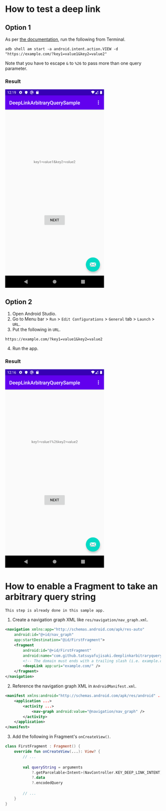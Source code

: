 # How to test a deep link
## Option 1
As per [the documentation](https://developer.android.com/training/app-links/deep-linking#testing-filters), run the following from Terminal.
```shell
adb shell am start -a android.intent.action.VIEW -d "https://example.com/?key1=value1&key2=value2"
```
Note that you have to escape `&` to `%26` to pass more than one query parameter.
### Result
<img src="screenshots/result1.png" width="320" />

## Option 2
1. Open Android Studio.
2. Go to Menu bar > `Run` > `Edit Configurations` > `General` tab > `Launch` > `URL`.
3. Put the following in `URL`.
```
https://example.com/?key1=value1&key2=value2
```
4. Run the app.
### Result
<img src="screenshots/result2.png" width="320" />

# How to enable a Fragment to take an arbitrary query string
```
This step is already done in this sample app.
```
1. Create a navigation graph XML like `res/navigation/nav_graph.xml`.
```xml
<navigation xmlns:app="http://schemas.android.com/apk/res-auto"
    android:id="@+id/nav_graph"
    app:startDestination="@id/FirstFragment">
    <fragment
        android:id="@+id/FirstFragment"
        android:name="com.github.tatsuyafujisaki.deeplinkarbitraryquerysample.FirstFragment" >
        <!-- The domain must ends with a trailing slash (i.e. example.com -> example.com/) to get a query string by KEY_DEEP_LINK_INTENT. -->
        <deepLink app:uri="example.com/" />
    </fragment>
</navigation>
```
2. Reference the navigation graph XML in `AndroidManifest.xml`.
```xml
<manifest xmlns:android="http://schemas.android.com/apk/res/android" ...>
    <application ...>
        <activity ...>
            <nav-graph android:value="@navigation/nav_graph" />
        </activity>
    </application>
</manifest>
```
3. Add the following in Fragment's `onCreateView()`.
```kotlin
class FirstFragment : Fragment() {
    override fun onCreateView(...): View? {
        // ...
        
        val queryString = arguments
            ?.getParcelable<Intent>(NavController.KEY_DEEP_LINK_INTENT)
            ?.data
            ?.encodedQuery

        // ...
    }
}
```
